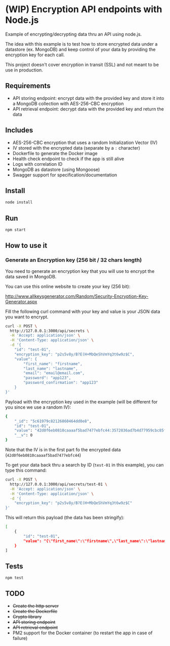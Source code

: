 # (WIP) Encryption API endpoints with Node.js

Example of encrypting/decrypting data thru an API using node.js.

The idea with this example is to test how to store encrypted data under a datastore (ex. MongoDB) and keep control of your data by providing the encryption key for each call.

This project doesn't cover encryption in transit (SSL) and not meant to be use in production.

## Requirements

- API storing endpoint: encrypt data with the provided key and store it into a MongoDB collection with AES-256-CBC encryption
- API retrieval endpoint: decrypt data with the provided key and return the data

## Includes

- AES-256-CBC encryption that uses a random Initialization Vector (IV)
- IV stored with the encrypted data (separate by a `:` character)
- Dockerfile to generate the Docker image
- Health check endpoint to check if the app is still alive
- Logs with correlation ID
- MongoDB as datastore (using Mongoose)
- Swagger support for specification/documentation

## Install

``` bash
node install
```

## Run

``` bash
npm start
```

## How to use it

### Generate an Encryption key (256 bit / 32 chars length)

You need to generate an encryption key that you will use to encrypt the data saved in MongoDB.

You can use this online website to create your key (256 bit):

http://www.allkeysgenerator.com/Random/Security-Encryption-Key-Generator.aspx

Fill the following curl command with your key and value is your JSON data you want to encrypt.

``` bash
curl -X POST \
  http://127.0.0.1:3000/api/secrets \
  -H 'Accept: application/json' \
  -H 'Content-Type: application/json' \
  -d '{
    "id": "test-01",
    "encryption_key": "p2s5v8y/B?E(H+MbQeShVmYq3t6w9z$C",
    "value": {
        "first_name": "firstname",
        "last_name": "lastname",
        "email": "email@email.com",
        "password": "app123",
        "password_confirmation": "app123"
    }
}'
```

Payload with the encryption key used in the example (will be different for you since we use a random IV):

``` bash
{
    "_id": "5c61979c82126860464dd0e8",
    "id": "test-01",
    "value": "42d0f6eb0810caaaaf5bad7477ebfc44:3572036ad7b4d77959cbc85feb364bf2c3442f7290ab210e88b00aae5a8122509df282db39ffcd092a927c4f302b93ba87f70563af8a51b29577196cc010d5514d29351ee74b64538d9004f581c911ea059be8769520075659e497a6b716ab95af692b56326a682b443d05150e90d8b75c43eabe15a27c01f240eae9edecf345436bb294b28c41087629754b01ada42c",
    "__v": 0
}
```

Note that the IV is in the first part fo the encrypted data (`42d0f6eb0810caaaaf5bad7477ebfc44`)

To get your data back thru a search by ID (`test-01` in this example), you can type this command:

``` bash
curl -X POST \
  http://127.0.0.1:3000/api/secrets/test-01 \
  -H 'Accept: application/json' \
  -H 'Content-Type: application/json' \
  -d '{
    "encryption_key": "p2s5v8y/B?E(H+MbQeShVmYq3t6w9z$C"
}'
```

This will return this payload (the data has been stringify):

``` bash
[
    {
        "id": "test-01",
        "value": "{\"first_name\":\"firstname\",\"last_name\":\"lastname\",\"email\":\"email@email.com\",\"password\":\"app123\",\"password_confirmation\":\"app123\"}"
    }
]
```

## Tests

``` bash
npm test
```

## TODO

- ~~Create the http server~~
- ~~Create the Dockerfile~~
- ~~Crypto library~~
- ~~API storing endpoint~~
- ~~API retrieval endpoint~~
- PM2 support for the Docker container (to restart the app in case of failure)